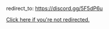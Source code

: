 redirect_to: https://discord.gg/5F5dP6u

[Click here if you're not redirected.](https://discord.gg/5F5dP6u)